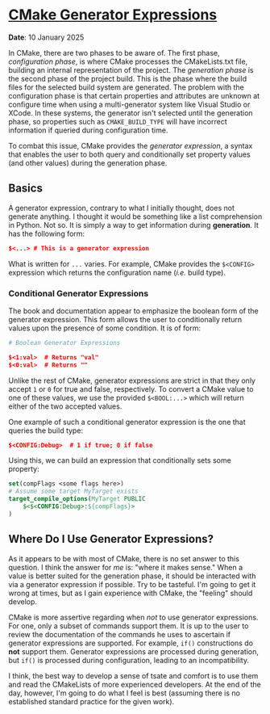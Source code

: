 # [CMake Generator Expressions](https://cmake.org/cmake/help/latest/manual/cmake-generator-expressions.7.html#generator-expression-reference)

**Date**: 10 January 2025

In CMake, there are two phases to be aware of. The first phase, *configuration phase*, is where
CMake processes the CMakeLists.txt file, building an internal representation of the project. The
*generation phase* is the second phase of the project build. This is the phase where the build files
for the selected build system are generated. The problem with the configuration phase is that
certain properties and attributes are unknown at configure time when using a multi-generator system
like Visual Studio or XCode. In these systems, the generator isn't selected until the generation
phase, so properties such as `CMAKE_BUILD_TYPE` will have incorrect information if queried during
configuration time.

To combat this issue, CMake provides the *generator expression*, a syntax that enables the user to
both query and conditionally set property values (and other values) during the generation phase.

## Basics

A generator expression, contrary to what I initially thought, does not generate anything. I thought
it would be something like a list comprehension in Python. Not so. It is simply a way to get
information during **generation**. It has the following form:

```cmake
$<...> # This is a generator expression
```

What is written for `...` varies. For example, CMake provides the `$<CONFIG>` expression which
returns the configuration name (*i.e.* build type).

### Conditional Generator Expressions

The book and documentation appear to emphasize the boolean form of
the generator expression. This form allows the user to conditionally return values upon the presence
of some condition. It is of form:

```cmake
# Boolean Generator Expressions

$<1:val>  # Returns "val"
$<0:val>  # Returns ""
```

Unlike the rest of CMake, generator expressions are strict in that they only accept `1` or `0` for
true and false, respectively. To convert a CMake value to one of these values, we use the provided
`$<BOOL:...>` which will return either of the two accepted values.

One example of such a conditional generator expression is the one that queries the build type:

```cmake
$<CONFIG:Debug>  # 1 if true; 0 if false
```

Using this, we can build an expression that conditionally sets some property:

```cmake
set(compFlags <some flags here>)
# Assume some target MyTarget exists
target_compile_options(MyTarget PUBLIC
    $<$<CONFIG:Debug>:${compFlags}>
)
```

## Where Do I Use Generator Expressions?

As it appears to be with most of CMake, there is no set answer to this question. I think the answer
for *me* is: "where it makes sense." When a value is better suited for the generation phase, it
should be interacted with via a generator expression if possible. Try to be tasteful. I'm going to
get it wrong at times, but as I gain experience with CMake, the "feeling" should develop. 

CMake is more assertive regarding when *not* to use generator expressions. For one, only a subset of
commands support them. It is up to the user to review the documentation of the commands he uses to
ascertain if generator expressions are supported. For example, `if()` constructions do **not**
support them. Generator expressions are processed during generation, but `if()` is processed during
configuration, leading to an incompatibility.

I think, the best way to develop a sense of tsate and comfort is to use them and read the CMakeLists
of more experienced developers. At the end of the day, however, I'm going to do what I feel is best
(assuming there is no established standard practice for the given work).